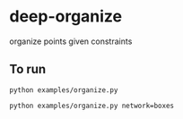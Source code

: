 # deep-organize
organize points given constraints

## To run
```
python examples/organize.py
```

```
python examples/organize.py network=boxes
```